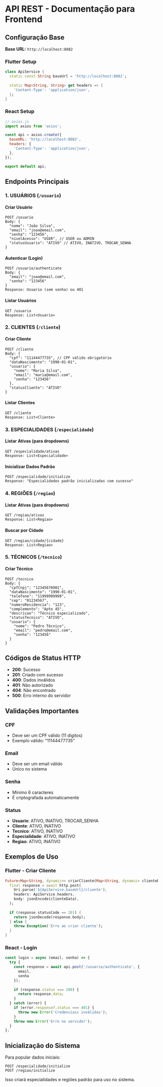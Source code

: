 # API REST - Documentação para Frontend

## Configuração Base

**Base URL:** `http://localhost:8082`

### Flutter Setup
```dart
class ApiService {
  static const String baseUrl = 'http://localhost:8082';
  
  static Map<String, String> get headers => {
    'Content-Type': 'application/json',
  };
}
```

### React Setup
```javascript
// axios.js
import axios from 'axios';

const api = axios.create({
  baseURL: 'http://localhost:8082',
  headers: {
    'Content-Type': 'application/json',
  },
});

export default api;
```

## Endpoints Principais

### 1. USUÁRIOS (`/usuario`)

#### Criar Usuário
```
POST /usuario
Body: {
  "nome": "João Silva",
  "email": "joao@email.com",
  "senha": "123456",
  "nivelAcesso": "USER", // USER ou ADMIN
  "statusUsuario": "ATIVO" // ATIVO, INATIVO, TROCAR_SENHA
}
```

#### Autenticar (Login)
```
POST /usuario/authenticate
Body: {
  "email": "joao@email.com",
  "senha": "123456"
}
Response: Usuario (sem senha) ou 401
```

#### Listar Usuários
```
GET /usuario
Response: List<Usuario>
```

### 2. CLIENTES (`/cliente`)

#### Criar Cliente
```
POST /cliente
Body: {
  "cpf": "11144477735", // CPF válido obrigatório
  "dataNascimento": "1990-01-01",
  "usuario": {
    "nome": "Maria Silva",
    "email": "maria@email.com",
    "senha": "123456"
  },
  "statusCliente": "ATIVO"
}
```

#### Listar Clientes
```
GET /cliente
Response: List<Cliente>
```

### 3. ESPECIALIDADES (`/especialidade`)

#### Listar Ativas (para dropdowns)
```
GET /especialidade/ativas
Response: List<Especialidade>
```

#### Inicializar Dados Padrão
```
POST /especialidade/initialize
Response: "Especialidades padrão inicializadas com sucesso"
```

### 4. REGIÕES (`/regiao`)

#### Listar Ativas (para dropdowns)
```
GET /regiao/ativas
Response: List<Regiao>
```

#### Buscar por Cidade
```
GET /regiao/cidade/{cidade}
Response: List<Regiao>
```

### 5. TÉCNICOS (`/tecnico`)

#### Criar Técnico
```
POST /tecnico
Body: {
  "cpfCnpj": "12345678901",
  "dataNascimento": "1990-01-01",
  "telefone": "11999999999",
  "cep": "01234567",
  "numeroResidencia": "123",
  "complemento": "Apto 45",
  "descricao": "Técnico especializado",
  "statusTecnico": "ATIVO",
  "usuario": {
    "nome": "Pedro Técnico",
    "email": "pedro@email.com",
    "senha": "123456"
  }
}
```

## Códigos de Status HTTP

- **200**: Sucesso
- **201**: Criado com sucesso
- **400**: Dados inválidos
- **401**: Não autorizado
- **404**: Não encontrado
- **500**: Erro interno do servidor

## Validações Importantes

### CPF
- Deve ser um CPF válido (11 dígitos)
- Exemplo válido: "11144477735"

### Email
- Deve ser um email válido
- Único no sistema

### Senha
- Mínimo 6 caracteres
- É criptografada automaticamente

### Status
- **Usuario**: ATIVO, INATIVO, TROCAR_SENHA
- **Cliente**: ATIVO, INATIVO
- **Tecnico**: ATIVO, INATIVO
- **Especialidade**: ATIVO, INATIVO
- **Regiao**: ATIVO, INATIVO

## Exemplos de Uso

### Flutter - Criar Cliente
```dart
Future<Map<String, dynamic>> criarCliente(Map<String, dynamic> clienteData) async {
  final response = await http.post(
    Uri.parse('${ApiService.baseUrl}/cliente'),
    headers: ApiService.headers,
    body: jsonEncode(clienteData),
  );
  
  if (response.statusCode == 201) {
    return jsonDecode(response.body);
  } else {
    throw Exception('Erro ao criar cliente');
  }
}
```

### React - Login
```javascript
const login = async (email, senha) => {
  try {
    const response = await api.post('/usuario/authenticate', {
      email,
      senha
    });
    
    if (response.status === 200) {
      return response.data;
    }
  } catch (error) {
    if (error.response?.status === 401) {
      throw new Error('Credenciais inválidas');
    }
    throw new Error('Erro no servidor');
  }
};
```

## Inicialização do Sistema

Para popular dados iniciais:
```
POST /especialidade/initialize
POST /regiao/initialize
```

Isso criará especialidades e regiões padrão para uso no sistema.